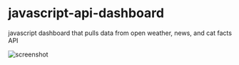# javascript-api-dashboard
javascript dashboard that pulls data from open weather, news, and cat facts API

![screenshot](https://i.imgur.com/2XQAY2Y.png)
